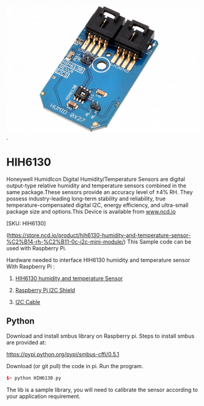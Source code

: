 [![HIH6130](HIH6130_I2C.png)](https://store.ncd.io/product/hih6130-humidity-and-temperature-sensor-%C2%B14-rh-%C2%B11-0c-i2c-mini-module/).

# HIH6130

Honeywell HumidIcon Digital Humidity/Temperature Sensors are digital output-type relative humidity and temperature sensors combined in the same package.These sensors provide an accuracy level of ±4% RH. They possess industry-leading long-term stability and reliability, true temperature-compensated digital I2C, energy efficiency, and ultra-small package size and options.This Device is available from www.ncd.io

[SKU: HIH6130]

(https://store.ncd.io/product/hih6130-humidity-and-temperature-sensor-%C2%B14-rh-%C2%B11-0c-i2c-mini-module/)
This Sample code can be used with Raspberry Pi.

Hardware needed to interface HIH6130 humidity and temperature sensor With Raspberry Pi :

1. <a href="https://store.ncd.io/product/hih6130-humidity-and-temperature-sensor-%C2%B14-rh-%C2%B11-0c-i2c-mini-module/">HIH6130 humidity and temperature Sensor</a>

2. <a href="https://store.ncd.io/product/i2c-shield-for-raspberry-pi-3-pi2-with-outward-facing-i2c-port-terminates-over-hdmi-port/">Raspberry Pi I2C Shield</a>

3. <a href="https://store.ncd.io/product/i%C2%B2c-cable/">I2C Cable</a>

## Python

Download and install smbus library on Raspberry pi. Steps to install smbus are provided at:

https://pypi.python.org/pypi/smbus-cffi/0.5.1

Download (or git pull) the code in pi. Run the program.

```cpp
$> python HIH6130.py
```
The lib is a sample library, you will need to calibrate the sensor according to your application requirement.
